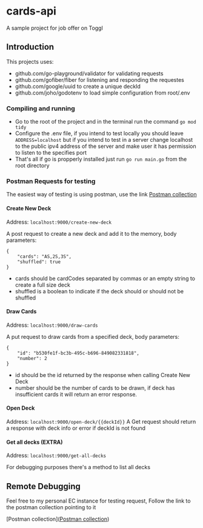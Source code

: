 # cards-api

A sample project for job offer on Toggl

## Introduction

This projects uses:
- github.com/go-playground/validator for validating requests
- github.com/gofiber/fiber for listening and responding the requestes
- github.com/google/uuid to create a unique deckId
- github.com/joho/godotenv to load simple configuration from root/.env

### Compiling and running

- Go to the root of the project and in the terminal run the command `go mod tidy`
- Configure the .env file, if you intend to test locally you should leave `ADDRESS=localhost` but if you intend to test in a server change localhost to the public ipv4 address of the server and make user it has permission to listen to the specifies port
- That's all if go is propperly installed just run `go run main.go` from the root directory

### Postman Requests for testing

The easiest way of testing is using postman, use the link  [Postman collection](https://www.postman.com/crimson-flare-4229/workspace/cards-api/collection/10761195-6f9ba5ca-66c5-4a0f-b006-4bbff1f5dab2?action=share&creator=10761195)

#### Create New Deck
Address: `localhost:9000/create-new-deck`

A post request to create a new deck and add it to the memory, body parameters:
```
{
    "cards": "AS,2S,3S",
    "shuffled": true
}
```
- cards should be cardCodes separated by commas or an empty string to create a full size deck
- shuffled is a boolean to indicate if the deck should or should not be shuffled

#### Draw Cards
Address: `localhost:9000/draw-cards`

A put request to draw cards from a specified deck, body parameters: 
```
{
    "id": "b530fe1f-bc3b-495c-b696-849082331818",
    "number": 2
}
```
- id should be the id returned by the response when calling Create New Deck
- number should be the number of cards to be drawn, if deck has insufficient cards it will return an error response.

#### Open Deck
Address: `localhost:9000/open-deck/{{deckId}}`
A Get request should return a response with deck info or error if deckId is not found

#### Get all decks (EXTRA)
Address: `localhost:9000/get-all-decks`

For debugging purposes there's a method to list all decks

## Remote Debugging

Feel free to my personal EC instance for testing request, Follow the link to the postman collection pointing to it

[Postman collection]([Postman collection](https://www.postman.com/crimson-flare-4229/workspace/cards-api/collection/10761195-6f9ba5ca-66c5-4a0f-b006-4bbff1f5dab2?action=share&creator=10761195))

